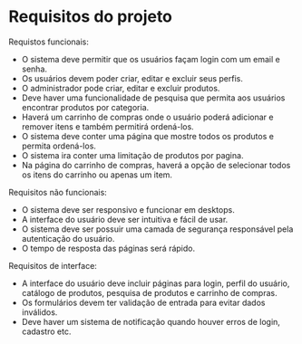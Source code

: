 # Requisitos do projeto

Requistos funcionais:

* O sistema deve permitir que os usuários façam login com um email e senha.
* Os usuários devem poder criar, editar e excluir seus perfis.
* O administrador pode criar, editar e excluir produtos.
* Deve haver uma funcionalidade de pesquisa que permita aos usuários encontrar produtos por categoria.
* Haverá um carrinho de compras onde o usuário poderá adicionar e remover itens e também permitirá ordená-los.
* O sistema deve conter uma página que mostre todos os produtos e permita ordená-los.
* O sistema ira conter uma limitação de produtos por pagina.
* Na página do carrinho de compras, haverá a opção de selecionar todos os itens do carrinho ou apenas um item.

Requisitos não funcionais:

* O sistema deve ser responsivo e funcionar em desktops.
* A interface do usuário deve ser intuitiva e fácil de usar.
*  O sistema deve ser possuir uma camada de segurança responsável pela autenticação do usuário.
* O tempo de resposta das páginas será rápido.

Requisitos de interface:
* A interface do usuário deve incluir páginas para login, perfil do usuário, catálogo de produtos, pesquisa de produtos e carrinho de compras.
* Os formulários devem ter validação de entrada para evitar dados inválidos.
* Deve haver um sistema de notificação quando houver erros de login, cadastro etc.
